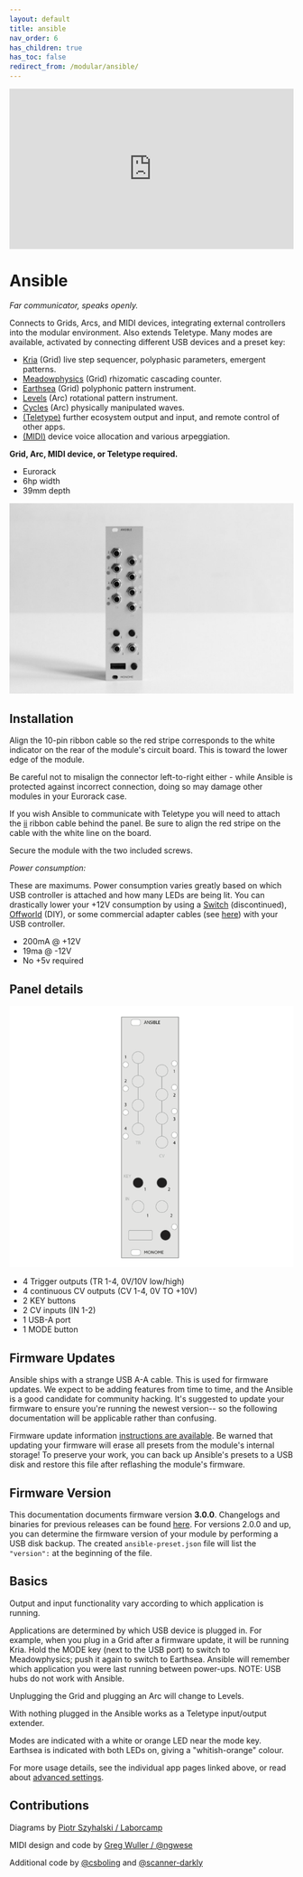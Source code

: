 ```yaml
---
layout: default
title: ansible
nav_order: 6
has_children: true
has_toc: false
redirect_from: /modular/ansible/
---
```

<div style="padding:56.25% 0 0 0;position:relative;"><iframe src="https://player.vimeo.com/video/182119406?color=ff7700&title=0&byline=0&portrait=0" style="position:absolute;top:0;left:0;width:100%;height:100%;" frameborder="0" allow="autoplay; fullscreen" allowfullscreen></iframe></div><script src="https://player.vimeo.com/api/player.js"></script>



# Ansible

*Far communicator, speaks openly.*

Connects to Grids, Arcs, and MIDI devices, integrating external controllers into the modular environment. Also extends Teletype. Many modes are available, activated by connecting different USB devices and a preset key:

* [Kria](/docs/ansible/kria) (Grid) live step sequencer, polyphasic parameters, emergent patterns.
* [Meadowphysics](/docs/ansible/meadowphysics) (Grid) rhizomatic cascading counter.
* [Earthsea](/docs/ansible/earthsea) (Grid) polyphonic pattern instrument.
* [Levels](/docs/ansible/levels) (Arc) rotational pattern instrument.
* [Cycles](/docs/ansible/cycles) (Arc) physically manipulated waves.
* [(Teletype)](/docs/ansible/teletype) further ecosystem output and input, and remote control of other apps.
* [(MIDI)](/docs/ansible/midi) device voice allocation and various arpeggiation.

**Grid, Arc, MIDI device, or Teletype required.**

* Eurorack
* 6hp width
* 39mm depth

![](images/ansible.jpg)

## Installation

Align the 10-pin ribbon cable so the red stripe corresponds to the white indicator on the rear of the module's circuit board. This is toward the lower edge of the module.

Be careful not to misalign the connector left-to-right either - while Ansible is protected against incorrect connection, doing so may damage other modules in your Eurorack case.

If you wish Ansible to communicate with Teletype you will need to attach the [ii](/docs/modular/ii) ribbon cable behind the panel. Be sure to align the red stripe on the cable with the white line on the board.

Secure the module with the two included screws.

*Power consumption:*

These are maximums. Power consumption varies greatly based on which USB controller is attached and how many LEDs are being lit. You can drastically lower your +12V consumption by using a [Switch](/docs/switch/) (discontinued), [Offworld](https://github.com/monome/offworld-1) (DIY), or some commercial adapter cables (see [here](https://llllllll.co/t/usb-power-ground-management/20386)) with your USB controller.

- 200mA @ +12V
- 19ma @ -12V
- No +5v required

## Panel details

![Panel Overlay](images/ansible_CLEAN.png)

- 4 Trigger outputs (TR 1-4, 0V/10V low/high)
- 4 continuous CV outputs (CV 1-4, 0V TO +10V)
- 2 KEY buttons
- 2 CV inputs (IN 1-2)
- 1 USB-A port
- 1 MODE button

## Firmware Updates

Ansible ships with a strange USB A-A cable. This is used for firmware updates. We expect to be adding features from time to time, and the Ansible is a good candidate for community hacking. It's suggested to update your firmware to ensure you're running the newest version-- so the following documentation will be applicable rather than confusing.

Firmware update information [instructions are available](/docs/modular/update/). Be warned that updating your firmware will erase all presets from the module's internal storage! To preserve your work, you can back up Ansible's presets to a USB disk and restore this file after reflashing the module's firmware.

## Firmware Version

This documentation documents firmware version **3.0.0**. Changelogs and binaries for previous releases can be found [here](https://github.com/monome/ansible/releases). For versions 2.0.0 and up, you can determine the firmware version of your module by performing a USB disk backup. The created `ansible-preset.json` file will list the `"version":` at the beginning of the file.

## Basics

Output and input functionality vary according to which application is running.

Applications are determined by which USB device is plugged in. For example, when you plug in a Grid after a firmware update, it will be running Kria. Hold the MODE key (next to the USB port) to switch to Meadowphysics; push it again to switch to Earthsea. Ansible will remember which application you were last running between power-ups. NOTE: USB hubs do not work with Ansible.

Unplugging the Grid and plugging an Arc will change to Levels.

With nothing plugged in the Ansible works as a Teletype input/output extender.

Modes are indicated with a white or orange LED near the mode key. Earthsea is indicated with both LEDs on, giving a "whitish-orange" colour.

For more usage details, see the individual app pages linked above, or read about [advanced settings](/docs/ansible/advanced).


## Contributions

Diagrams by [Piotr Szyhalski / Laborcamp](http://laborcamp.org)

MIDI design and code by [Greg Wuller / @ngwese](https://github.com/ngwese)

Additional code by [@csboling](https://github.com/csboling) and [@scanner-darkly](https://github.com/scanner-darkly)
